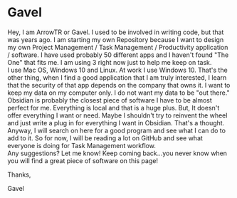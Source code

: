 # Gavel
Hey, I am ArrowTR or Gavel.  I used to be involved in writing code, but that was years ago.  I am starting my own Repository because I want to design my own Project Management / Task Management / Productivity application / software.  I have used probably 50 different apps and I haven't found "The One" that fits me.  I am using 3 right now just to help me keep on task.  
I use Mac OS, Windows 10 and Linux.  At work I use Windows 10.  That's the other thing, when I find a good application that I am truly interested, I learn that the security of that app depends on the company that owns it.  I want to keep my data on my computer only.  I do not want my data to be "out there."  Obsidian is probably the closest piece of software I have to be almost perfect for me.  Everything is local and that is a huge plus.
But, It doesn't offer everything I want or need.  Maybe I shouldn't try to reinvent the wheel and just write a plug in for everything I want in Obsidian.  That's a thought.  Anyway, I will search on here for a good program and see what I can do to add to it.  So for now, I will be reading a lot on GitHub and see what everyone is doing for Task Management workflow.  
Any suggestions?  Let me know!
Keep coming back...you never know when you will find a great piece of software on this page!

Thanks,

Gavel
